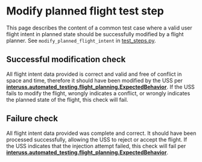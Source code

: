 # Modify planned flight test step

This page describes the content of a common test case where a valid user flight intent in planned state should be
successfully modified by a flight planner.  See `modify_planned_flight_intent` in [test_steps.py](test_steps.py).

## Successful modification check

All flight intent data provided is correct and valid and free of conflict in space and time, therefore it should have
been modified by the USS per **[interuss.automated_testing.flight_planning.ExpectedBehavior](../../requirements/interuss/automated_testing/flight_planning.md)**.
If the USS fails to modify the flight, wrongly indicates a conflict, or wrongly indicates the planned state of the
flight, this check will fail.

## Failure check

All flight intent data provided was complete and correct. It should have been processed successfully, allowing the USS
to reject or accept the flight. If the USS indicates that the injection attempt failed, this check will fail per
**[interuss.automated_testing.flight_planning.ExpectedBehavior](../../requirements/interuss/automated_testing/flight_planning.md)**.
